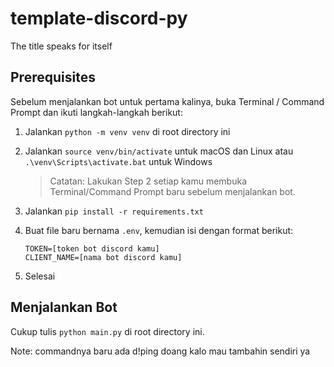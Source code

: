 # template-discord-py
The title speaks for itself

## Prerequisites
Sebelum menjalankan bot untuk pertama kalinya, buka Terminal / Command Prompt dan ikuti langkah-langkah berikut:
1. Jalankan `python -m venv venv` di root directory ini
2. Jalankan `source venv/bin/activate` untuk macOS dan Linux atau `.\venv\Scripts\activate.bat` untuk Windows

    > Catatan: Lakukan Step 2 setiap kamu membuka Terminal/Command Prompt baru sebelum menjalankan bot.

3. Jalankan `pip install -r requirements.txt`
4. Buat file baru bernama `.env`, kemudian isi dengan format berikut:

    ```
    TOKEN=[token bot discord kamu]
    CLIENT_NAME=[nama bot discord kamu]
    ```

5. Selesai

## Menjalankan Bot
Cukup tulis `python main.py` di root directory ini.

Note: commandnya baru ada d!ping doang kalo mau tambahin sendiri ya
